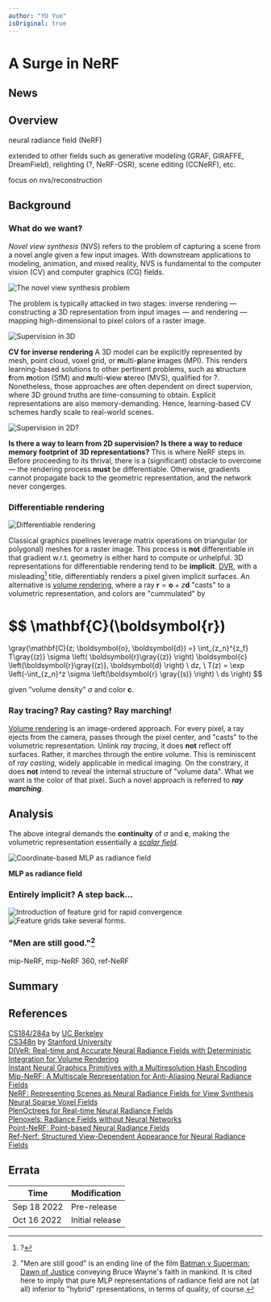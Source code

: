```yaml
---
author: "YU Yue"
isOriginal: true
---
```

# A Surge in NeRF

## News

<!--My post on [volume rendering](./nerf_rendering.html) is out! [link](./nerf_rendering.html)<br>
My post on [NDC space](./nerf_ndc.html) is out! [link](./nerf_ndc.html)<br>-->

## Overview

neural radiance field (NeRF)

extended to other fields such as generative modeling (GRAF, GIRAFFE, DreamField), relighting (?, NeRF-OSR), scene editing (CCNeRF), etc.

focus on nvs/reconstruction

## Background

### What do we want?

*Novel view synthesis* (NVS) refers to the problem of capturing a scene from a novel angle given a few input images. With downstream applications to modeling, animation, and mixed reality, NVS is fundamental to the computer vision (CV) and computer graphics (CG) fields.

<img src="./README/nvs.png" alt="The novel view synthesis problem" title="copyright © YU Yue">

The problem is typically attacked in two stages: inverse rendering — constructing a 3D representation from input images — and rendering — mapping high-dimensional to pixel colors of a raster image.

<img src="./README/3d_supervision.png" alt="Supervision in 3D" title="copyright © YU Yue">

**CV for inverse rendering** A 3D model can be explicitly represented by mesh, point cloud, voxel grid, or **m**ulti-**p**lane **i**mages (MPI). This renders learning-based solutions to other pertinent problems, such as **s**tructure **f**rom **m**otion (SfM) and **m**ulti-**v**iew **s**tereo (MVS), qualified for ?. Nonetheless, those approaches are often dependent on direct supervion, where 3D ground truths are time-consuming to obtain. Explicit representations are also memory-demanding. Hence, learning-based CV schemes hardly scale to real-world scenes.

<img src="./README/2d_supervision.png" alt="Supervision in 2D?" title="copyright © YU Yue">

**Is there a way to learn from 2D supervision? Is there a way to reduce memory footprint of 3D representations?** This is where NeRF steps in. Before proceeding to its thrival, there is a (significant) obstacle to overcome — the rendering process **must** be differentiable. Otherwise, gradients cannot propagate back to the geometric representation, and the network never congerges.

### Differentiable rendering

<img src="./README/volume_rendering.png" alt="Differentiable rendering" title="copyright © YU Yue">

Classical graphics pipelines leverage matrix operations on triangular (or polygonal) meshes for a raster image. This process is **not** differentiable in that gradient w.r.t. geometry is either hard to compute or unhelpful. 3D representations for differentiable rendering tend to be **implicit**. [DVR](https://avg.is.mpg.de/publications/niemeyer2020cvpr), with a misleading[^mislead] title, differentiably renders a pixel given implicit surfaces. An alternative is [volume rendering](./nerf_rendering.html), where a ray $\boldsymbol{r} = \boldsymbol{o} + z\boldsymbol{d}$ "casts" to a volumetric representation, and colors are "cummulated" by

$$
\mathbf{C}(\boldsymbol{r})
=
\gray{\mathbf{C}(z; \boldsymbol{o}, \boldsymbol{d})
=}
\int_{z_n}^{z_f} T\gray{(z)} \sigma \left( \boldsymbol{r}\gray{(z)} \right) \boldsymbol{c} \left(\boldsymbol{r}\gray{(z)}, \boldsymbol{d} \right) \ dz, \ T(z) =  \exp \left(-\int_{z_n}^z \sigma \left(\boldsymbol{r} \gray{(s)} \right) \ ds \right)
$$

given "volume density" $\sigma$ and color $\boldsymbol{c}$.

### Ray tracing? Ray casting? Ray marching!

[Volume rendering](./nerf_rendering.html) is an image-ordered approach. For every pixel, a ray ejects from the camera, passes through the pixel center, and "casts" to the volumetric representation. Unlink *ray tracing*, it does **not** reflect off surfaces. Rather, it marches through the entire volume. This is reminiscent of *ray casting*, widely applicable in medical imaging. On the constrary, it does **not** intend to reveal the internal structure of "volume data". What we want is the color of that pixel. Such a novel approach is referred to ***ray marching***.

## Analysis

The above integral demands the **continuity** of $\sigma$ and $\boldsymbol{c}$, making the volumetric representation essentially a [*scalar field*](https://en.wikipedia.org/wiki/Field_(physics)).

<img src="./README/implicit_representation.png" alt="Coordinate-based MLP as radiance field" title="copyright © YU Yue">

**MLP as radiance field** 
### Entirely implicit? A step back…

<img src="./README/hybrid_representation.png" alt="Introduction of feature grid for rapid convergence" title="copyright © YU Yue">

<img src="./README/hybrid_forms.png" alt="Feature grids take several forms." title="copyright © YU Yue">

### "Men are still good."[^bvs]

mip-NeRF, mip-NeRF 360, ref-NeRF

## Summary

[^mislead]: ?

[^bvs]: "Men are still good" is an ending line of the film [Batman v Superman: Dawn of Justice](https://www.imdb.com/title/tt2975590/) conveying Bruce Wayne's faith in mankind. It is cited here to imply that pure MLP representations of radiance field are not (at all) inferior to "hybrid" rpresentations, in terms of quality, of course.

## References

[CS184/284a](https://cs184.eecs.berkeley.edu) by [UC Berkeley](https://eecs.berkeley.edu)<br>
[CS348n](http://graphics.stanford.edu/courses/cs348n-22-winter/) by [Stanford University](https://cs.stanford.edu/)<br>
[DIVeR: Real-time and Accurate Neural Radiance Fields with Deterministic Integration for Volume Rendering](https://arxiv.org/abs/2111.10427)<br>
[Instant Neural Graphics Primitives with a Multiresolution Hash Encoding](https://nvlabs.github.io/instant-ngp/assets/mueller2022instant.pdf)<br>
[Mip-NeRF: A Multiscale Representation for Anti-Aliasing Neural Radiance Fields](https://arxiv.org/abs/2103.13415)<br>
[NeRF: Representing Scenes as Neural Radiance Fields for View Synthesis](https://arxiv.org/abs/2003.08934)<br>
[Neural Sparse Voxel Fields](https://arxiv.org/abs/2007.11571)<br>
[PlenOctrees for Real-time Neural Radiance Fields](https://arxiv.org/abs/2103.14024)<br>
[Plenoxels: Radiance Fields without Neural Networks](https://arxiv.org/abs/2112.05131)<br>
[Point-NeRF: Point-based Neural Radiance Fields](https://arxiv.org/abs/2201.08845)<br>
[Ref-Nerf: Structured View-Dependent Appearance for Neural Radiance Fields](https://arxiv.org/abs/2112.03907)

## Errata

| Time        | Modification    |
| ---         | ---             |
| Sep 18 2022 | Pre-release     |
| Oct 16 2022 | Initial release |
